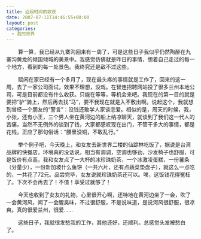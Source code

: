 ```yaml
---
title: 近段时间的收获
date: 2007-07-11T14:46:55+00:00
layout: post
categories:
  - 我的世界
---
```

        算一算，我已经从九寨沟回来有一周了，可是这些日子我似乎仍然陶醉在九寨沟黄龙的倾国倾城的美景中。我感觉仿佛就是昨日的事情，想着自己走过的每一个地方，看到的每一处景色。我终究还是敌不过这些。

        赋闲在家已经有一个多月了，现在最头疼的事情就是工作了，回来的这一周，去了一家公司面试，效果不理想，没戏。在智连招聘网站投了很多兰州本地公司，可是目前都没有什么收获。只能在等等，等机会来吧。我现在的第一目的就是要把“驴”骑上，然后再去找“马”，要不我现在就是入不敷出啊。说起这个，我就想到曾经一个朋友的“警言”：没钱还敢学人家谈恋爱。相似的是，周天的时候，我，小张，还有小王，三个男人坐在黄河边的船上纳凉聊天，就谈到了我们这一代人的苦痛，当然不无例外的谈到了钱，大家都感叹现在出门，不管干多大的事情，都是花钱，正应了那句俗话：“腰里没铜，不敢乱行。”

        举个例子吧，今天晚上，和女友去新世界二楼的仙踪林吃饭了，据说是台湾品牌的快餐店。环境真的没话说，相当有调调，空调也够劲，沙发椅子也舒服，可是饭价有点高，我和女友点了一大杯的冰珍珠奶茶，一个冰激凌蛋糕，一份薯条（分量少），一份新加坡什么鱼饼（一共六片，还有点蔬菜垫盘子），就这么一点吃的，一共花了72元。品尝完毕，女友说就珍珠奶茶还可以。唉，这饭钱花得冤枉了。下次不会再去了！不值！享受过就够了！

        今天也收到了女友的礼物，心里很开心啊，还特地在黄河边坐了一会，吹了一会黄河风，闻了一会腥臭味，不过很舒服，不是说味道，是说河风很舒服，很凉爽。真的很爱兰州，很爱……

        这些日子，我就很发愁我的工作，其他还好，还顺利。总感觉头发被愁白了。